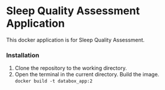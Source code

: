 
# Sleep Quality Assessment Application

This docker application is for Sleep Quality Assessment.

### Installation

1. Clone the repository to the working directory.
2. Open the terminal in the current directory. Build the image.  
    `docker build -t databox_app:2`
